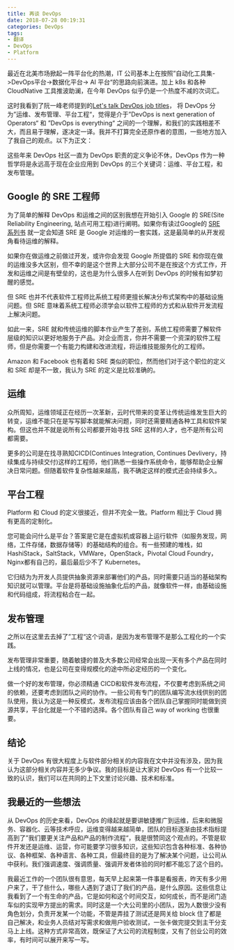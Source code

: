 ```yaml
---
title: 再谈 DevOps
date: 2018-07-28 00:19:31
categories: DevOps
tags:
- 翻译
- DevOps
- Platform
---
```


最近在北美市场掀起一阵平台化的热潮，IT 公司基本上在按照”自动化工具集->DevOps平台->数据化平台-> AI 平台“的思路向前演进。加上 k8s 和各种 CloudNative 工具推波助澜，在今年 DevOps 似乎仍是一个热度不减的次词汇。

<!--more-->

这时我看到了阮一峰老师提到的[Let's talk DevOps job titles](https://mattouille.com/articles/2018-06/lets-talk-devops-job-titles)， 将  DevOps 分为”运维、发布管理、平台工程“，觉得是介于”DevOps is next generation of Operators“ 和 ”DevOps is everything“ 之间的一个理解，和我们的实践相差不大，而且易于理解，遂决定一译。我并不打算完全还原作者的意图，一些地方加入了我自己的观点。以下为正文：

这些年来 DevOps 社区一直为 DevOps 职责的定义争论不休，DevOps 作为一种哲学将是永远高于现在企业应用到 DevOps 的三个关键词：运维、平台工程，和发布管理。

## Google 的 SRE 工程师

为了简单的解释 DevOps 和运维之间的区别我想在开始引入 Google 的 SRE(Site Reliability Engineering, 站点可用工程)进行阐明。如果你有读过Google的 [SRE 系列书](https://landing.google.com/sre/book.html) 就一定会知道 SRE 是 Google 对运维的一套实践，这是最简单的从开发视角看待运维的解释。

如果你在做运维之前做过开发，或许你会发现 Google 所提倡的 SRE 和你现在做的运维没多大区别，但不幸的是这个世界上大部分公司不是在按这个方式工作，开发和运维之间是有壁垒的，这也是为什么很多人在听到 DevOps 的时候有如梦初醒的感觉。

但 SRE 也并不代表软件工程师比系统工程师更擅长解决分布式架构中的基础设施问题。但 SRE 意味着系统工程师必须学会以软件工程师的方式和从软件开发流程上解决问题。

如此一来，SRE 就和传统运维的脚本作业产生了差别，系统工程师需要了解软件层级的知识以更好地服务于产品。对企业而言，你并不需要一个资深的软件工程师，但是你需要一个有能力构建和改进流程，将运维技能服务化的工程师。

Amazon 和 Facebook 也有着和 SRE 类似的职位，然而他们对于这个职位的定义和 SRE 却是不一致，我认为 SRE 的定义是比较准确的。

## 运维

众所周知，运维领域正在经历一次革新，云时代带来的变革让传统运维发生巨大的转变，运维不能只在是写写脚本就能解决问题，同时还需要精通各种工具和软件架构。但这也并不就是说所有公司都要开始寻找 SRE 这样的人才，也不是所有公司都需要。

更多的公司是在找寻熟知CICD(Continues Integration, Continues Devlivery，持续集成与持续交付)这样的工程师，他们熟悉一些操作系统命令，能够帮助企业解决日常问题。但随着软件复杂性越来越高，我不确定这样的模式还会持续多久。

## 平台工程

Platform 和 Cloud 的定义很接近，但并不完全一致。Platform 相比于 Cloud 拥有更高的定制化。

您可能会问什么是平台？答案是它是在虚拟机或容器上运行软件（如服务发现，网络，工件存储，数据存储等）的基础结构的组合。有一些预建的堆栈，如HashiStack，SaltStack，VMWare，OpenStack，Pivotal Cloud Foundry，Nginx都有自己的，最后最后少不了 Kubernetes。

它归结为为开发人员提供抽象资源来部署他们的产品，同时需要只适当的基础架构知识就可以管理。平台是将基础设施抽象化后的产品，就像软件一样，由基础设施和代码组成，将流程粘合在一起。

## 发布管理

之所以在这里去去掉了”工程“这个词语，是因为发布管理不是那么工程化的一个实践。

发布管理非常重要，随着敏捷的普及大多数公司经常会出现一天有多个产品在同时上线的情况，也是公司在变得规模化的途中所必定经历的一个变化。

做一个好的发布管理，你必须精通 CICD和软件发布流程，不仅要考虑到系统之间的依赖，还要考虑到团队之间的协作。一些公司有专门的团队编写流水线供别的团队使用，我认为这是一种反模式，发布流程应该由各个团队自己掌握同时能做到资源共享，平台化就是一个不错的选择。各个团队有自己 way of working 也很重要。

## 结论

关于 DevOps 有很大程度上与软件部分相关的内容我在文中并没有涉及，因为我认为这部分相关内容并无多少争议。我的目标是让大家对 DevOps 有一个比较一致的认识，我们可以在共同的上下文里讨论兴趣、技术和标准。

## 我最近的一些想法

从 DevOps 的历史来看，DevOps 的缘起就是要讲敏捷推广到运维，后来和微服务、容器化、云等技术呼应，运维变得越来越简单，团队的目标逐渐由技术指标提高到了”我们要更关注产品和产品的制作流程“，我是很赞同这个观点的。不管是软件开发还是运维、运营，你可能要学习很多知识，这些知识包含各种标准、各种协议、各种框架、各种语言、各种工具，但最终目的是为了解决某个问题，让公司从中获利。我们强调速度、强调质量、强调开发者体验的同时都不能忘了这个目的。

我最近工作的一个团队很有意思，每天早上起来第一件事是看报表，昨天有多少用户来了，干了些什么，哪些人遇到了退订了我们的产品，是什么原因。这些信息让我看到了一个有生命的产品，它是如何和这个时间交互，如何成长，而不是闭门造车似的实现甲方提出的需求。同时这是一个大公司里的小团队，因为人数很少没有角色划分，负责开发某一个功能，不管是弄挂了测试还是网关给 block 住了都是自己解决，和业务人员结对写需求和做用户验收测试，一张卡做完提交到主干分支马上上线。这种方式非常高效，既保证了大公司的流程制度，又有了创业公司的效率，有时间可以展开来写一写。